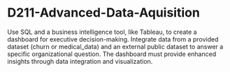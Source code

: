 # D211-Advanced-Data-Aquisition
Use SQL and a business intelligence tool, like Tableau, to create a dashboard for executive decision-making. Integrate data from a provided dataset (churn or medical_data) and an external public dataset to answer a specific organizational question. The dashboard must provide enhanced insights through data integration and visualization.

